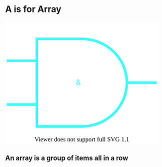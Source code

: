 # A is for Array

![Image of an Array](./images/A.svg)

## An array is a group of items all in a row

